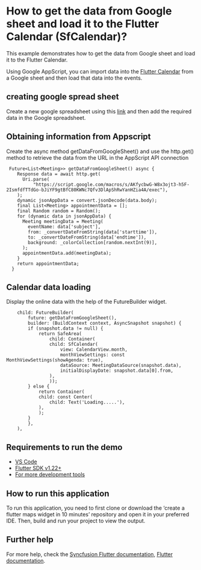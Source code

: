 # How to get the data from Google sheet and load it to the Flutter Calendar (SfCalendar)?

This example demonstrates how to get the data from Google sheet and load it to the Flutter Calendar.

Using Google AppScript, you can import data into the [Flutter Calendar](https://www.syncfusion.com/flutter-widgets/flutter-calendar) from a Google sheet and then load that data into the events.

## creating google spread sheet
Create a new google spreadsheet using this [link](https://www.google.com/sheets/about/) and then add the required data in the Google spreadsheet.

## Obtaining information from Appscript

Create the async method getDataFromGoogleSheet() and use the http.get() method to retrieve the data from the URL in the AppScript API connection

```
 Future<List<Meeting>> getDataFromGoogleSheet() async {
    Response data = await http.get(
      Uri.parse(
          "https://script.google.com/macros/s/AKfycbwG-W8x3ojt3-h5F-2IsmfdfTTdGo-bJiYF9gtBfC80KWNc7Qfv3DlApShRwYanHZia4A/exec"),
    );
    dynamic jsonAppData = convert.jsonDecode(data.body);
    final List<Meeting> appointmentData = [];
    final Random random = Random();
    for (dynamic data in jsonAppData) {
      Meeting meetingData = Meeting(
        eventName: data['subject'],
        from: _convertDateFromString(data['starttime']),
        to: _convertDateFromString(data['endtime']),
        background: _colorCollection[random.nextInt(9)],
      );
      appointmentData.add(meetingData);
    }
    return appointmentData;
  }

```

## Calendar data loading

Display the online data with the help of the FutureBuilder widget.

```
    child: FutureBuilder(
        future: getDataFromGoogleSheet(),
        builder: (BuildContext context, AsyncSnapshot snapshot) {
        if (snapshot.data != null) {
            return SafeArea(
                child: Container(
                child: SfCalendar(
                    view: CalendarView.month,
                    monthViewSettings: const MonthViewSettings(showAgenda: true),
                    dataSource: MeetingDataSource(snapshot.data),
                    initialDisplayDate: snapshot.data[0].from,
                ),
                ));
        } else {
            return Container(
            child: const Center(
                child: Text('Loading.....'),
            ),
            );
        }
        },
    ),

```

## Requirements to run the demo
* [VS Code](https://code.visualstudio.com/download)
* [Flutter SDK v1.22+](https://flutter.dev/docs/development/tools/sdk/overview)
* [For more development tools](https://flutter.dev/docs/development/tools/devtools/overview)

## How to run this application
To run this application, you need to first clone or download the ‘create a flutter maps widget in 10 minutes’ repository and open it in your preferred IDE. Then, build and run your project to view the output.

## Further help
For more help, check the [Syncfusion Flutter documentation](https://help.syncfusion.com/flutter/introduction/overview),
 [Flutter documentation](https://flutter.dev/docs/get-started/install).
